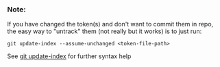 ### Note:

If you have changed the token(s) and don't want to commit them in repo, the easy way to "untrack" them (not really but it works) is to just run:

```git update-index --assume-unchanged <token-file-path>```

See [git update-index](https://mirrors.edge.kernel.org/pub/software/scm/git/docs/git-update-index.html) for further syntax help
